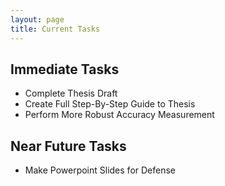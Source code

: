 ```yaml
---
layout: page
title: Current Tasks
---
```

## Immediate Tasks

* Complete Thesis Draft
* Create Full Step-By-Step Guide to Thesis
* Perform More Robust Accuracy Measurement

## Near Future Tasks
* Make Powerpoint Slides for Defense
